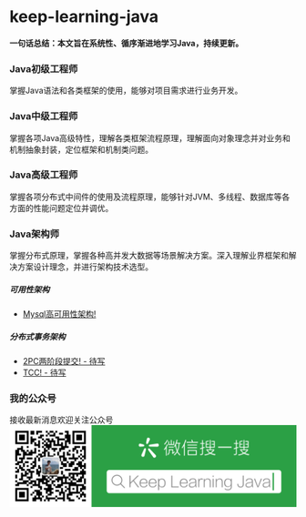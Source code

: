 # keep-learning-java
**一句话总结：本文旨在系统性、循序渐进地学习Java，持续更新。**

### Java初级工程师
掌握Java语法和各类框架的使用，能够对项目需求进行业务开发。

### Java中级工程师
掌握各项Java高级特性，理解各类框架流程原理，理解面向对象理念并对业务和机制抽象封装，定位框架和机制类问题。

### Java高级工程师
掌握各项分布式中间件的使用及流程原理，能够针对JVM、多线程、数据库等各方面的性能问题定位并调优。

### Java架构师
掌握分布式原理，掌握各种高并发大数据等场景解决方案。深入理解业界框架和解决方案设计理念，并进行架构技术选型。

##### 可用性架构
* [Mysql高可用性架构!](https://mp.weixin.qq.com/s?__biz=MzU2NDExMjM4Mw==&mid=2247483668&idx=1&sn=7919a686b4f58df02b4b2535de653786&chksm=fc4ebf84cb39369213808b852338af00cc019d971a9c98960f2828f940c632bb3a63db9c169b&token=262881995&lang=zh_CN#rd)

##### 分布式事务架构
* [2PC两阶段提交! - 待写](architect/mysqlha/mysqlha.md)
* [TCC! - 待写](architect/mysqlha/mysqlha.md)

### 我的公众号
接收最新消息欢迎关注公众号
![公众号](images/qrcode.png)

